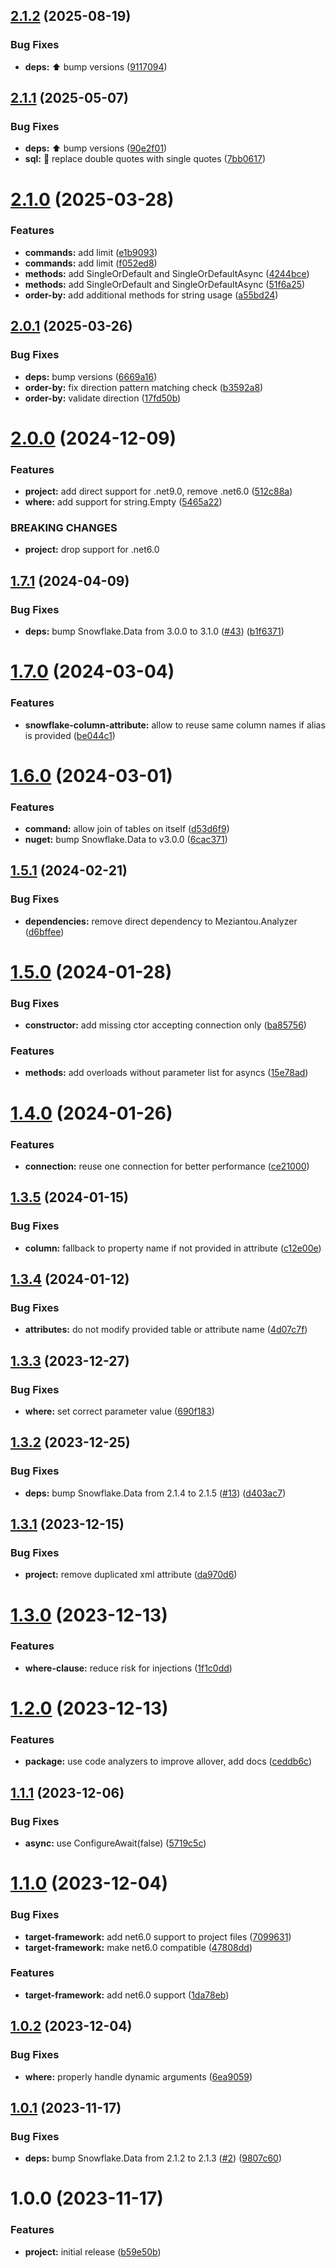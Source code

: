 ## [2.1.2](https://github.com/JonasSchubert/Snowflake.Data.Xt/compare/v2.1.1...v2.1.2) (2025-08-19)


### Bug Fixes

* **deps:** :arrow_up: bump versions ([9117094](https://github.com/JonasSchubert/Snowflake.Data.Xt/commit/91170943e8885dcc5cb8665145b30a65d73b3ed1))

## [2.1.1](https://github.com/JonasSchubert/Snowflake.Data.Xt/compare/v2.1.0...v2.1.1) (2025-05-07)


### Bug Fixes

* **deps:** :arrow_up: bump versions ([90e2f01](https://github.com/JonasSchubert/Snowflake.Data.Xt/commit/90e2f01fe58effe69db9b4d6d316706c85a62fdf))
* **sql:** :bug: replace double quotes with single quotes ([7bb0617](https://github.com/JonasSchubert/Snowflake.Data.Xt/commit/7bb0617df982d2d6fc8c6f8dd441f2dc2e1a717a))

# [2.1.0](https://github.com/JonasSchubert/Snowflake.Data.Xt/compare/v2.0.1...v2.1.0) (2025-03-28)


### Features

* **commands:** add limit ([e1b9093](https://github.com/JonasSchubert/Snowflake.Data.Xt/commit/e1b9093d26429df658feb4f00f78c71d9676f1a2))
* **commands:** add limit ([f052ed8](https://github.com/JonasSchubert/Snowflake.Data.Xt/commit/f052ed84c11ba892d5ef23079e66c2cbe85bcbe6))
* **methods:** add SingleOrDefault and SingleOrDefaultAsync ([4244bce](https://github.com/JonasSchubert/Snowflake.Data.Xt/commit/4244bce49f5557b8c1423422f601f4325d7433a0))
* **methods:** add SingleOrDefault and SingleOrDefaultAsync ([51f6a25](https://github.com/JonasSchubert/Snowflake.Data.Xt/commit/51f6a25af5fa9b19a765f1ad7db9f7577f133f15))
* **order-by:** add additional methods for string usage ([a55bd24](https://github.com/JonasSchubert/Snowflake.Data.Xt/commit/a55bd246b67acbbab02d31ce4d2fe27632e7bf34))

## [2.0.1](https://github.com/JonasSchubert/Snowflake.Data.Xt/compare/v2.0.0...v2.0.1) (2025-03-26)


### Bug Fixes

* **deps:** bump versions ([6669a16](https://github.com/JonasSchubert/Snowflake.Data.Xt/commit/6669a1609962505848ac9b718410399e96c222da))
* **order-by:** fix direction pattern matching check ([b3592a8](https://github.com/JonasSchubert/Snowflake.Data.Xt/commit/b3592a8344877dc60e00b496c72cf26aab4e09a0))
* **order-by:** validate direction ([17fd50b](https://github.com/JonasSchubert/Snowflake.Data.Xt/commit/17fd50b5a68d49b80d8983d6ddf1a115919495f8))

# [2.0.0](https://github.com/JonasSchubert/Snowflake.Data.Xt/compare/v1.7.1...v2.0.0) (2024-12-09)


### Features

* **project:** add direct support for .net9.0, remove .net6.0 ([512c88a](https://github.com/JonasSchubert/Snowflake.Data.Xt/commit/512c88a604b42865e579f462bc2779650ac23e02))
* **where:** add support for string.Empty ([5465a22](https://github.com/JonasSchubert/Snowflake.Data.Xt/commit/5465a22253c8bd41c8c7bed8f8990f51e6126bd6))


### BREAKING CHANGES

* **project:** drop support for .net6.0

## [1.7.1](https://github.com/JonasSchubert/Snowflake.Data.Xt/compare/v1.7.0...v1.7.1) (2024-04-09)


### Bug Fixes

* **deps:** bump Snowflake.Data from 3.0.0 to 3.1.0 ([#43](https://github.com/JonasSchubert/Snowflake.Data.Xt/issues/43)) ([b1f6371](https://github.com/JonasSchubert/Snowflake.Data.Xt/commit/b1f6371e4f2ae4e173bfff590d6697cf7f89ae4a))

# [1.7.0](https://github.com/JonasSchubert/Snowflake.Data.Xt/compare/v1.6.0...v1.7.0) (2024-03-04)


### Features

* **snowflake-column-attribute:** allow to reuse same column names if alias is provided ([be044c1](https://github.com/JonasSchubert/Snowflake.Data.Xt/commit/be044c15abe7e5b9f40ca8c20905836e61cb7586))

# [1.6.0](https://github.com/JonasSchubert/Snowflake.Data.Xt/compare/v1.5.1...v1.6.0) (2024-03-01)


### Features

* **command:** allow join of tables on itself ([d53d6f9](https://github.com/JonasSchubert/Snowflake.Data.Xt/commit/d53d6f9d61b6160b699c40ce9985f102ca0e5ac8))
* **nuget:** bump Snowflake.Data to v3.0.0 ([6cac371](https://github.com/JonasSchubert/Snowflake.Data.Xt/commit/6cac371fd3b665f3ba2fd158c7612b3368159c25))

## [1.5.1](https://github.com/JonasSchubert/Snowflake.Data.Xt/compare/v1.5.0...v1.5.1) (2024-02-21)


### Bug Fixes

* **dependencies:** remove direct dependency to Meziantou.Analyzer ([d6bffee](https://github.com/JonasSchubert/Snowflake.Data.Xt/commit/d6bffee64d98b7ace36acbeebe35e378a3805c68))

# [1.5.0](https://github.com/JonasSchubert/Snowflake.Data.Xt/compare/v1.4.0...v1.5.0) (2024-01-28)


### Bug Fixes

* **constructor:** add missing ctor accepting connection only ([ba85756](https://github.com/JonasSchubert/Snowflake.Data.Xt/commit/ba857562f024574150fa97feb9872d1842400189))


### Features

* **methods:** add overloads without parameter list for asyncs ([15e78ad](https://github.com/JonasSchubert/Snowflake.Data.Xt/commit/15e78ade051c4ed57e264d455e25ed3051ed6f29))

# [1.4.0](https://github.com/JonasSchubert/Snowflake.Data.Xt/compare/v1.3.5...v1.4.0) (2024-01-26)


### Features

* **connection:** reuse one connection for better performance ([ce21000](https://github.com/JonasSchubert/Snowflake.Data.Xt/commit/ce210003598d6b886e25481825d2fcd0c8efaedd))

## [1.3.5](https://github.com/JonasSchubert/Snowflake.Data.Xt/compare/v1.3.4...v1.3.5) (2024-01-15)


### Bug Fixes

* **column:** fallback to property name if not provided in attribute ([c12e00e](https://github.com/JonasSchubert/Snowflake.Data.Xt/commit/c12e00e690761bc27400f60b22e7c94116e8946f))

## [1.3.4](https://github.com/JonasSchubert/Snowflake.Data.Xt/compare/v1.3.3...v1.3.4) (2024-01-12)


### Bug Fixes

* **attributes:** do not modify provided table or attribute name ([4d07c7f](https://github.com/JonasSchubert/Snowflake.Data.Xt/commit/4d07c7faa651176f9d86d9d3d2d0c425c37de2ea))

## [1.3.3](https://github.com/JonasSchubert/Snowflake.Data.Xt/compare/v1.3.2...v1.3.3) (2023-12-27)


### Bug Fixes

* **where:** set correct parameter value ([690f183](https://github.com/JonasSchubert/Snowflake.Data.Xt/commit/690f18328ababd7f042c7ab718aa42b9af1b1173))

## [1.3.2](https://github.com/JonasSchubert/Snowflake.Data.Xt/compare/v1.3.1...v1.3.2) (2023-12-25)


### Bug Fixes

* **deps:** bump Snowflake.Data from 2.1.4 to 2.1.5 ([#13](https://github.com/JonasSchubert/Snowflake.Data.Xt/issues/13)) ([d403ac7](https://github.com/JonasSchubert/Snowflake.Data.Xt/commit/d403ac7d0b1f56b21fdfc17f8b8fb40850293d68))

## [1.3.1](https://github.com/JonasSchubert/Snowflake.Data.Xt/compare/v1.3.0...v1.3.1) (2023-12-15)


### Bug Fixes

* **project:** remove duplicated xml attribute ([da970d6](https://github.com/JonasSchubert/Snowflake.Data.Xt/commit/da970d6a78234af158181e434b9c25daf48351af))

# [1.3.0](https://github.com/JonasSchubert/Snowflake.Data.Xt/compare/v1.2.0...v1.3.0) (2023-12-13)


### Features

* **where-clause:** reduce risk for injections ([1f1c0dd](https://github.com/JonasSchubert/Snowflake.Data.Xt/commit/1f1c0dd5e66e5be82a8daec62a0e3a496c8b55a6))

# [1.2.0](https://github.com/JonasSchubert/Snowflake.Data.Xt/compare/v1.1.1...v1.2.0) (2023-12-13)


### Features

* **package:** use code analyzers to improve allover, add docs ([ceddb6c](https://github.com/JonasSchubert/Snowflake.Data.Xt/commit/ceddb6cad6124475a8a8f46ed79727279fecd5a2))

## [1.1.1](https://github.com/JonasSchubert/Snowflake.Data.Xt/compare/v1.1.0...v1.1.1) (2023-12-06)


### Bug Fixes

* **async:** use ConfigureAwait(false) ([5719c5c](https://github.com/JonasSchubert/Snowflake.Data.Xt/commit/5719c5cc6601875cbc7d5063ecf8f0700be8d2a3))

# [1.1.0](https://github.com/JonasSchubert/Snowflake.Data.Xt/compare/v1.0.2...v1.1.0) (2023-12-04)


### Bug Fixes

* **target-framework:** add net6.0 support to project files ([7099631](https://github.com/JonasSchubert/Snowflake.Data.Xt/commit/70996312198f6e2dce30cf22cea9f3512a32644e))
* **target-framework:** make net6.0 compatible ([47808dd](https://github.com/JonasSchubert/Snowflake.Data.Xt/commit/47808dd2f93ce4e3bacb02d07fe45b4d50d72be9))


### Features

* **target-framework:** add net6.0 support ([1da78eb](https://github.com/JonasSchubert/Snowflake.Data.Xt/commit/1da78ebab9e5049df0590725aa613ad16345a66c))

## [1.0.2](https://github.com/JonasSchubert/Snowflake.Data.Xt/compare/v1.0.1...v1.0.2) (2023-12-04)


### Bug Fixes

* **where:** properly handle dynamic arguments ([6ea9059](https://github.com/JonasSchubert/Snowflake.Data.Xt/commit/6ea90597a74ddbaf5e3cd1ef25a6888b2c8bdede))

## [1.0.1](https://github.com/JonasSchubert/Snowflake.Data.Xt/compare/v1.0.0...v1.0.1) (2023-11-17)


### Bug Fixes

* **deps:** bump Snowflake.Data from 2.1.2 to 2.1.3 ([#2](https://github.com/JonasSchubert/Snowflake.Data.Xt/issues/2)) ([9807c60](https://github.com/JonasSchubert/Snowflake.Data.Xt/commit/9807c60da9f40721f060cb8627f0e21b27310ca8))

# 1.0.0 (2023-11-17)


### Features

* **project:** initial release ([b59e50b](https://github.com/JonasSchubert/Snowflake.Data.Xt/commit/b59e50b18b9a81e46dcdf4ad9de8dbf2219a4573))
